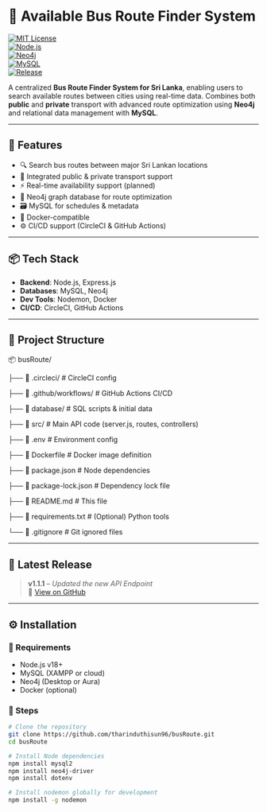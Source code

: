 # 🚌 Available Bus Route Finder System

[![MIT License](https://img.shields.io/badge/license-MIT-blue.svg)](LICENSE)  
[![Node.js](https://img.shields.io/badge/Node.js-v18+-green.svg)](https://nodejs.org/)  
[![Neo4j](https://img.shields.io/badge/Graph-DB%3A%20Neo4j-blue.svg)](https://neo4j.com/)  
[![MySQL](https://img.shields.io/badge/Relational-DB%3A%20MySQL-lightgrey.svg)](https://www.mysql.com/)  
[![Release](https://img.shields.io/github/v/release/tharinduthisun96/busRoute)](https://github.com/tharinduthisun96/busRoute/releases)

A centralized **Bus Route Finder System for Sri Lanka**, enabling users to search available routes between cities using real-time data. Combines both **public** and **private** transport with advanced route optimization using **Neo4j** and relational data management with **MySQL**.

---

## 🚀 Features

- 🔍 Search bus routes between major Sri Lankan locations
- 🔄 Integrated public & private transport support
- ⚡ Real-time availability support (planned)
- 🧠 Neo4j graph database for route optimization
- 🗃️ MySQL for schedules & metadata
- 🐳 Docker-compatible
- ⚙️ CI/CD support (CircleCI & GitHub Actions)

---

## 📦 Tech Stack

- **Backend**: Node.js, Express.js
- **Databases**: MySQL, Neo4j
- **Dev Tools**: Nodemon, Docker
- **CI/CD**: CircleCI, GitHub Actions

---

## 📁 Project Structure

📦 busRoute/

├── 📁 .circleci/              # CircleCI config

├── 📁 .github/workflows/      # GitHub Actions CI/CD

├── 📁 database/               # SQL scripts & initial data

├── 📁 src/                    # Main API code (server.js, routes, controllers)

├── 📄 .env                    # Environment config

├── 📄 Dockerfile              # Docker image definition

├── 📄 package.json            # Node dependencies

├── 📄 package-lock.json       # Dependency lock file

├── 📄 README.md               # This file

├── 📄 requirements.txt        # (Optional) Python tools

└── 📄 .gitignore              # Git ignored files


---

## 🧪 Latest Release

> **v1.1.1** – *Updated the new API Endpoint*  
> 🔗 [View on GitHub](https://github.com/tharinduthisun96/busRoute/releases/tag/1.1.1)

---

## ⚙️ Installation

### 🔧 Requirements

- Node.js v18+
- MySQL (XAMPP or cloud)
- Neo4j (Desktop or Aura)
- Docker (optional)

### 🔨 Steps

```bash
# Clone the repository
git clone https://github.com/tharinduthisun96/busRoute.git
cd busRoute

# Install Node dependencies
npm install mysql2
npm install neo4j-driver
npm install dotenv

# Install nodemon globally for development
npm install -g nodemon


